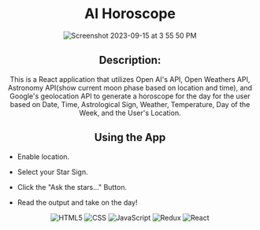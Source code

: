 <div id="description" align="center">

# AI Horoscope

![Screenshot 2023-09-15 at 3 55 50 PM](https://github.com/CoreySumma/astrology/assets/66542022/9663f106-8392-4d23-ad59-22f44dbcba0d)

## Description:
This is a React application that utilizes Open AI's API, Open Weathers API, Astronomy API(show current moon phase based on location and time), and Google's geolocation API to generate a horoscope for the day for the user based on Date, Time, Astrological Sign, Weather, Temperature, Day of the Week, and the User's Location.

## Using the App
</div>

- Enable location.

- Select your Star Sign.

- Click the "Ask the stars..." Button.

- Read the output and take on the day!

<div align='center'>
  
![HTML5](https://img.shields.io/badge/html5-%23E34F26.svg?style=for-the-badge&logo=html5&logoColor=white)
![CSS](https://img.shields.io/badge/CSS-239120?&style=for-the-badge&logo=css3&logoColor=white)
![JavaScript](https://img.shields.io/badge/JavaScript-323330?style=for-the-badge&logo=javascript&logoColor=F7DF1E)
![Redux](https://img.shields.io/badge/redux-%23593d88.svg?style=for-the-badge&logo=redux&logoColor=white)
![React](https://img.shields.io/badge/react-%2320232a.svg?style=for-the-badge&logo=react&logoColor=%2361DAFB)

</div>
